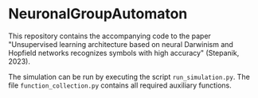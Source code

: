 # NeuronalGroupAutomaton
This repository contains the accompanying code to the paper "Unsupervised learning architecture based on neural Darwinism and Hopfield networks recognizes symbols with high accuracy" (Stepanik, 2023).

The simulation can be run by executing the script `run_simulation.py`. The file `function_collection.py` contains all required auxiliary functions.
